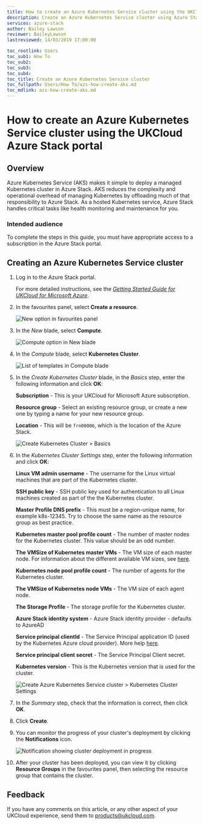 ```yaml
---
title: How to create an Azure Kubernetes Service cluster using the UKCloud Azure Stack portal | UKCloud Ltd
description: Create an Azure Kubernetes Service cluster using Azure Stack
services: azure-stack
author: Bailey Lawson
reviewer: BaileyLawson
lastreviewed: 14/03/2019 17:00:00

toc_rootlink: Users
toc_sub1: How To
toc_sub2:
toc_sub3:
toc_sub4:
toc_title: Create an Azure Kubernetes Service cluster
toc_fullpath: Users/How To/azs-how-create-aks.md
toc_mdlink: azs-how-create-aks.md
---
```


# How to create an Azure Kubernetes Service cluster using the UKCloud Azure Stack portal

## Overview

Azure Kubernetes Service (AKS) makes it simple to deploy a managed Kubernetes cluster in Azure Stack. AKS reduces the complexity and operational overhead of managing Kubernetes by offloading much of that responsibility to Azure Stack. As a hosted Kubernetes service, Azure Stack handles critical tasks like health monitoring and maintenance for you.

### Intended audience

To complete the steps in this guide, you must have appropriate access to a subscription in the Azure Stack portal.

## Creating an Azure Kubernetes Service cluster

1. Log in to the Azure Stack portal.

   For more detailed instructions, see the [*Getting Started Guide for UKCloud for Microsoft Azure*](azs-gs.md).

2. In the favourites panel, select **Create a resource**.

    ![New option in favourites panel](images/azsp_newmenu.png)

3. In the *New* blade, select **Compute**.

    ![Compute option in New blade](images/azsp_newblade.png)

4. In the *Compute* blade, select **Kubernetes Cluster**.

    ![List of templates in Compute blade](images/azsp_computeblade.png)

5. In the *Create Kubernetes Cluster* blade, in the *Basics* step, enter the following information and click **OK**:

   **Subscription** - This is your UKCloud for Microsoft Azure subscription.

   **Resource group** - Select an existing resource group, or create a new one by typing a name for your new resource group.

   **Location** - This will be `frn00006`, which is the location of the Azure Stack.

   ![Create Kubernetes Cluster > Basics](images/azs-browser-create-aks-basics.png)

6. In the *Kubernetes Cluster Settings* step, enter the following information and click **OK**:

   **Linux VM admin username** - The username for the Linux virtual machines that are part of the Kubernetes cluster.

   **SSH public key** - SSH public key used for authentication to all Linux machines created as part of the the Kubernetes cluster.

   **Master Profile DNS prefix** - This must be a region-unique name, for example k8s-12345. Try to choose the same name as the resource group as best practice.

   **Kubernetes master pool profile count** - The number of master nodes for the Kubernetes cluster. This value should be an odd number.

   **The VMSize of Kubernetes master VMs** - The VM size of each master node. For information about the different available VM sizes, see [here](https://docs.microsoft.com/en-gb/azure/azure-stack/user/azure-stack-vm-sizes).

   **Kubernetes node pool profile count** - The number of agents for the Kubernetes cluster.

   **The VMSize of Kubernetes node VMs** - The VM size of each agent node.

   **The Storage Profile** - The storage profile for the Kubernetes cluster.

   **Azure Stack identity system** - Azure Stack identity provider - defaults to AzureAD

   **Service principal clientId** - The Service Principal application ID (used by the Kubernetes Azure cloud provider). More help [here](https://github.com/Azure/acs-engine/blob/master/docs/serviceprincipal.md).

   **Service principal client secret** - The Service Principal Client secret.

   **Kubernetes version** - This is the Kubernetes version that is used for the cluster.

   ![Create Azure Kubernetes Service cluster > Kubernetes Cluster Settings](images/azs-browser-create-aks-settings.png)

7. In the *Summary* step, check that the information is correct, then click **OK**.

8. Click **Create**.

9. You can monitor the progress of your cluster's deployment by clicking the **Notifications** icon.

    ![Notification showing cluster deployment in progress](images/azsp_createvm_progress.png)

10. After your cluster has been deployed, you can view it by clicking **Resource Groups** in the favourites panel, then selecting the resource group that contains the cluster.

## Feedback

If you have any comments on this article, or any other aspect of your UKCloud experience, send them to <products@ukcloud.com>.
